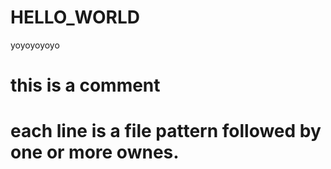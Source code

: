 # HELLO_WORLD
yoyoyoyoyo
# this is a comment
# each line is a file pattern followed by one or more ownes.

